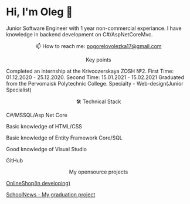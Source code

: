 # Hi, I'm Oleg 👋
Junior Software Engineer with 1 year non-commercial experiance. I have  knowledge in backend development on C#/AspNetCoreMvc.

<p align='center'>
   <a href="https://www.linkedin.com/in/oleg-pogorelov-6067981b0/">
   </a>
   <a href="https://t.me/aleh_123">
   </a>
<p align='center'>
   📫 How to reach me: <a href='mailto:pogorelovolezka17@gmail.com'>pogorelovolezka17@gmail.com</a>
</p>


<p align='center'>Key points</p>
<p>
   Completed an internship at the Krivoozerskaya ZOSH №2. First Time: 01.12.2020 - 25.12.2020. Second Time: 15.01.2021 - 15.02.2021
   Graduated from the Pervomaisk Polytechnic College. Specialty - Web-design(Junior Specialist)
</p>

<p align='center'>🛠 Technical Stack</p>
   <p>C#/MSSQL/Asp Net Core</p>
   <p>Basic knowledge of HTML/CSS</p>
   <p>Basic knowledge of Entity Framework Core/SQL</p>
   <p>Good knowledge of Visual Studio</p>
   <p> GitHub</p>


<p align='center'>My opensource projects</p>
<p><a href="https://github.com/pogorelovolezka/OnlineShop">OnlineShop(in developing)</a></p>
<p>  <a href="https://github.com/pogorelovolezka/SchoolNews1">SchoolNews - My graduation project
</a></p>

<div align="center" style="margin: 40px 0">
   <a href="https://github.com/pogorelovolezka">
      
   </a>
</div>
